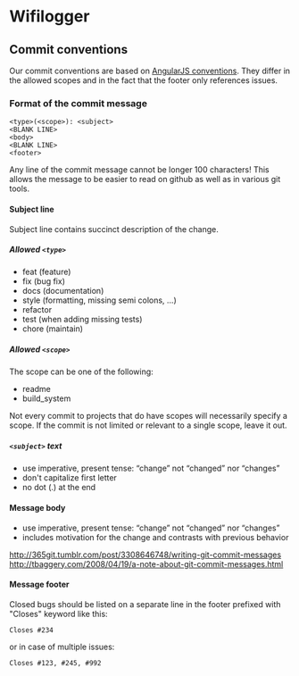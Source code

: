 # Wifilogger

## Commit conventions

Our commit conventions are based on
[AngularJS conventions](https://gist.github.com/stephenparish/9941e89d80e2bc58a153#format-of-the-commit-message).
They differ in the allowed scopes and in the fact that the footer only references issues.

### Format of the commit message

    <type>(<scope>): <subject>
    <BLANK LINE>
    <body>
    <BLANK LINE>
    <footer>

Any line of the commit message cannot be longer 100 characters! This allows the message to be easier to read on github
as well as in various git tools.

#### Subject line

Subject line contains succinct description of the change.

##### Allowed `<type>`

* feat (feature)
* fix (bug fix)
* docs (documentation)
* style (formatting, missing semi colons, ...)
* refactor
* test (when adding missing tests)
* chore (maintain)

##### Allowed `<scope>`

The scope can be one of the following:

* readme
* build_system

Not every commit to projects that do have scopes will necessarily specify a scope. If the commit is not limited or
relevant to a single scope, leave it out.

##### `<subject>` text

* use imperative, present tense: “change” not “changed” nor “changes”
* don't capitalize first letter
* no dot (.) at the end

#### Message body

* use imperative, present tense: “change” not “changed” nor “changes”
* includes motivation for the change and contrasts with previous behavior

http://365git.tumblr.com/post/3308646748/writing-git-commit-messages
http://tbaggery.com/2008/04/19/a-note-about-git-commit-messages.html

#### Message footer

Closed bugs should be listed on a separate line in the footer prefixed with "Closes" keyword like this:

    Closes #234

or in case of multiple issues:

    Closes #123, #245, #992
